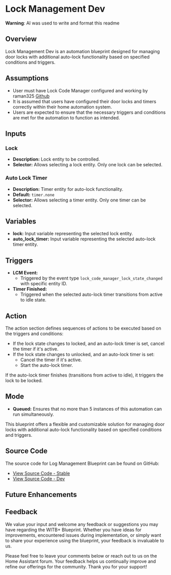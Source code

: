 # Lock Management Dev

**Warning**: AI was used to write and format this readme

## Overview

Lock Management Dev is an automation blueprint designed for managing door locks with additional auto-lock functionality based on specified conditions and triggers.

## Assumptions

- User must have Lock Code Manager configured and working by raman325 [Github](https://github.com/raman325/lock_code_manager)
- It is assumed that users have configured their door locks and timers correctly within their home automation system.
- Users are expected to ensure that the necessary triggers and conditions are met for the automation to function as intended.

## Inputs

### Lock

- **Description:** Lock entity to be controlled.
- **Selector:** Allows selecting a lock entity. Only one lock can be selected.

### Auto Lock Timer

- **Description:** Timer entity for auto-lock functionality.
- **Default:** `timer.none`
- **Selector:** Allows selecting a timer entity. Only one timer can be selected.

## Variables

- **lock:** Input variable representing the selected lock entity.
- **auto_lock_timer:** Input variable representing the selected auto-lock timer entity.

## Triggers

- **LCM Event:**
  - Triggered by the event type `lock_code_manager_lock_state_changed` with specific entity ID.
- **Timer Finished:**
  - Triggered when the selected auto-lock timer transitions from active to idle state.

## Action

The action section defines sequences of actions to be executed based on the triggers and conditions:

- If the lock state changes to locked, and an auto-lock timer is set, cancel the timer if it's active.
- If the lock state changes to unlocked, and an auto-lock timer is set:
  - Cancel the timer if it's active.
  - Start the auto-lock timer.

If the auto-lock timer finishes (transitions from active to idle), it triggers the lock to be locked.

## Mode

- **Queued:** Ensures that no more than 5 instances of this automation can run simultaneously.

This blueprint offers a flexible and customizable solution for managing door locks with additional auto-lock functionality based on specified conditions and triggers.

## Source Code

The source code for Log Management Blueprint can be found on GitHub:

- [View Source Code - Stable](https://github.com/asucrews/ha-blueprints/blob/main/automations/lock_management/lock_management.yaml)  
- [View Source Code - Dev](https://github.com/asucrews/ha-blueprints/blob/main/automations/lock_management/dev/lock_management_dev.yaml)

## Future Enhancements

## Feedback

We value your input and welcome any feedback or suggestions you may have regarding the WITB+ Blueprint. Whether you have ideas for improvements, encountered issues during implementation, or simply want to share your experience using the blueprint, your feedback is invaluable to us.

Please feel free to leave your comments below or reach out to us on the Home Assistant forum. Your feedback helps us continually improve and refine our offerings for the community. Thank you for your support!
